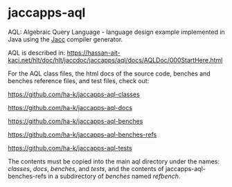 # jaccapps-aql
AQL: Algebraic Query Language - language design example implemented in Java using the [Jacc](https://hassan-ait-kaci.net/hlt/doc/hlt/jaccdoc/000_START_HERE.html) compiler generator.

AQL is described in: https://hassan-ait-kaci.net/hlt/doc/hlt/jaccdoc/jaccapps/aql/docs/AQLDoc/000StartHere.html

For the AQL class files, the html docs of the source code, benches and benches reference files, and test files, check out:

https://github.com/ha-k/jaccapps-aql-classes

https://github.com/ha-k/jaccapps-aql-docs

https://github.com/ha-k/jaccapps-aql-benches

https://github.com/ha-k/jaccapps-aql-benches-refs

https://github.com/ha-k/jaccapps-aql-tests

The contents must be copied into the main aql directory under the names: *classes*, *docs*, *benches*, and *tests*, and the contents of jaccapps-aql-benches-refs in a subdirectory of *benches* named *refbench*.
